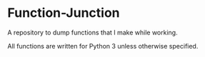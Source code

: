 # Function-Junction
A repository to dump functions that I make while working.

All functions are written for Python 3 unless otherwise specified.
